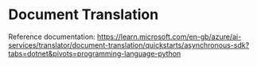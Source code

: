# Document Translation

Reference documentation: https://learn.microsoft.com/en-gb/azure/ai-services/translator/document-translation/quickstarts/asynchronous-sdk?tabs=dotnet&pivots=programming-language-python
